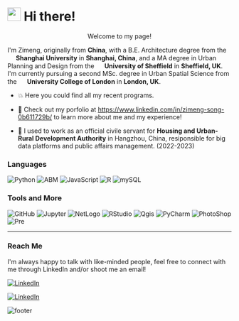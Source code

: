 <h1><img src="https://emojis.slackmojis.com/emojis/images/1612948491/12491/waveboi.gif?1612948491" width="30"/> Hi there!</h1>


<p align="center"> Welcome to my page! </p>

<p> I'm Zimeng, originally from <b>China</b>, with a B.E. Architecture degree from the 
<img src="https://upload.wikimedia.org/wikipedia/en/e/ec/SHU_VI_LOGO.svg" width="15"/> <b>Shanghai University</b> in <b>Shanghai, China</b>, and a MA degree in Urban Planning and Design from the <img src="https://scontent-lhr6-1.xx.fbcdn.net/v/t39.30808-6/312364733_10159919537590259_1376355909264838853_n.jpg?_nc_cat=102&ccb=1-7&_nc_sid=5f2048&_nc_ohc=1X3F6rDnfH0Q7kNvgEdk14c&_nc_ht=scontent-lhr6-1.xx&oh=00_AfBrAhUCFNCHhGwUeEiBiNLsTZz5PsqsU58A5oEfZFmmfQ&oe=663710F4" width="15"/> <b> University of Sheffield</b> in <b>Sheffield, UK</b>. I'm currently pursuing a second MSc. degree in Urban Spatial Science from the <img src="https://i0.wp.com/www.interdisciplinaryitaly.org/wp-content/uploads/2016/01/ucl-logo.png" width="15"/> <b>University College of London</b> in <b>London, UK</b>.</p>

<p>
  
- 💥 Here you could find all my recent programs.

- 📍 Check out my porfolio at https://www.linkedin.com/in/zimeng-song-0b611729b/ to learn more about me and my experience!

- 🏫 I used to work as an official civile servant for <b>Housing and Urban-Rural Development Authority</b> in Hangzhou, China, resiponsible for big data platforms and public affairs management. (2022-2023)
</p>

<h3>Languages</h3>
<p>
  <img alt="Python" src="https://img.shields.io/badge/-Python-f8c256?style=flat-square&logo=Python&logoColor=white" />
  <img alt="ABM" src="https://img.shields.io/badge/ABM-NetLogo-red" />
  <img alt="JavaScript" src="https://img.shields.io/badge/GEE-JavaScript-White" />
  <img alt="R" src="https://img.shields.io/badge/-R-276DC2?style=flat-square&logo=R&logoColor=white" />
  <img alt="mySQL" src="https://img.shields.io/badge/MySQL-00000F?style=flat-square&logo=mysql&logoColor=white" />
  
  
  
</p>
<h3>Tools and More</h3>
<p>
  
  <img alt="GitHub" src="https://img.shields.io/badge/-GitHub-20B2AA?style=flat-square&logo=GitHub&logoColor=#181717" /> 
  <img alt="Jupyter" src="https://img.shields.io/badge/-Jupyter-78C5EF?style=flat-square&logo=Jupyter&logoColor=#F37626" /> 
  <img alt="NetLogo" src="https://img.shields.io/badge/NetLogo-red" /> 
  <img alt="RStudio" src="https://img.shields.io/badge/-RStudio-050505?style=flat-square&logo=Rstudio&logoColor=#75AADB" /> 
  <img alt="Qgis" src="https://img.shields.io/badge/-Qgis-EA7600?style=flat-square&logo=Qgis&logoColor=#589632" /> 
  <img alt="PyCharm" src="https://img.shields.io/badge/-PyCharm-D2B48C?style=flat-square&logo=PyCharm&logoColor=#000000" />
  <img alt="PhotoShop" src="https://img.shields.io/badge/-AdobePhotoShop-black?style=flat-square&logo=adobephotoshop&logoColor=#31A8FF" />
  <img alt="Pre" src="https://img.shields.io/badge/-AdobePremiere-008080?style=flat-square&logo=adobepremierepro&logoColor=#9999FF" />
</p>

---


<h3>Reach Me</h3>
<p>
  I'm always happy to talk with like-minded people, feel free to connect with me through LinkedIn and/or shoot me an email!
  
 <a href="https://www.linkedin.com/in/zimeng-song-0b611729b/" target="_blank"><img alt="LinkedIn" src="https://img.shields.io/badge/linkedin-%230077B5.svg?&style=for-the-badge&logo=linkedin&logoColor=white" /></a>
  
  <a href="mailto:ismine.song@gmail.com" target="_blank"><img alt="LinkedIn" src="https://img.shields.io/badge/Gmail-D14836?style=for-the-badge&logo=gmail&logoColor=white" /></a>
  
  
</p>

<img alt="footer" src=https://raw.githubusercontent.com/trinib/trinib/82213791fa9ff58d3ca768ddd6de2489ec23ffca/images/footer.svg />

